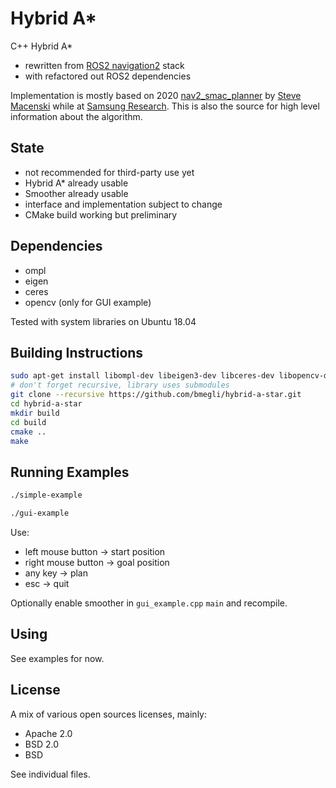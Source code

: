 # Hybrid A*

C++ Hybrid A*
- rewritten from [ROS2 navigation2](https://github.com/ros-planning/navigation2/tree/378d53435856f4b3377fc5031b7118e4554410e5) stack
- with refactored out ROS2 dependencies

Implementation is mostly based on 2020 [nav2_smac_planner](https://github.com/ros-planning/navigation2/tree/main/nav2_smac_planner) by [Steve Macenski](https://www.linkedin.com/in/steve-macenski-41a985101/) while at [Samsung Research](https://www.sra.samsung.com/). This is also the source for high level information about the algorithm.

## State

- not recommended for third-party use yet
- Hybrid A* already usable
- Smoother already usable
- interface and implementation subject to change
- CMake build working but preliminary

## Dependencies

- ompl
- eigen
- ceres
- opencv (only for GUI example)

Tested with system libraries on Ubuntu 18.04

## Building Instructions

```bash
sudo apt-get install libompl-dev libeigen3-dev libceres-dev libopencv-dev
# don't forget recursive, library uses submodules
git clone --recursive https://github.com/bmegli/hybrid-a-star.git
cd hybrid-a-star
mkdir build
cd build
cmake ..
make
```

## Running Examples

```bash
./simple-example
```

```bash
./gui-example
```

Use:
- left mouse button -> start position
- right mouse button -> goal position
- any key -> plan
- esc -> quit


Optionally enable smoother in `gui_example.cpp` `main` and recompile.

## Using

See examples for now.

## License

A mix of various open sources licenses, mainly:
- Apache 2.0
- BSD 2.0
- BSD

See individual files.

